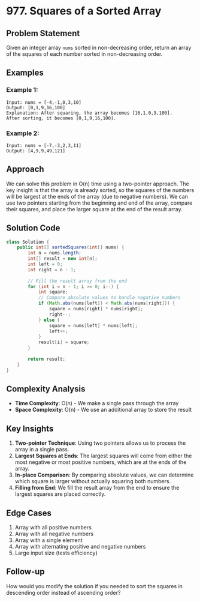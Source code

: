 # 977. Squares of a Sorted Array

## Problem Statement
Given an integer array `nums` sorted in non-decreasing order, return an array of the squares of each number sorted in non-decreasing order.

## Examples

### Example 1:
```
Input: nums = [-4,-1,0,3,10]
Output: [0,1,9,16,100]
Explanation: After squaring, the array becomes [16,1,0,9,100].
After sorting, it becomes [0,1,9,16,100].
```

### Example 2:
```
Input: nums = [-7,-3,2,3,11]
Output: [4,9,9,49,121]
```

## Approach
We can solve this problem in O(n) time using a two-pointer approach. The key insight is that the array is already sorted, so the squares of the numbers will be largest at the ends of the array (due to negative numbers). We can use two pointers starting from the beginning and end of the array, compare their squares, and place the larger square at the end of the result array.

## Solution Code
```java
class Solution {
    public int[] sortedSquares(int[] nums) {
        int n = nums.length;
        int[] result = new int[n];
        int left = 0;
        int right = n - 1;
        
        // Fill the result array from the end
        for (int i = n - 1; i >= 0; i--) {
            int square;
            // Compare absolute values to handle negative numbers
            if (Math.abs(nums[left]) < Math.abs(nums[right])) {
                square = nums[right] * nums[right];
                right--;
            } else {
                square = nums[left] * nums[left];
                left++;
            }
            result[i] = square;
        }
        
        return result;
    }
}
```

## Complexity Analysis
- **Time Complexity**: O(n) - We make a single pass through the array
- **Space Complexity**: O(n) - We use an additional array to store the result

## Key Insights
1. **Two-pointer Technique**: Using two pointers allows us to process the array in a single pass.
2. **Largest Squares at Ends**: The largest squares will come from either the most negative or most positive numbers, which are at the ends of the array.
3. **In-place Comparison**: By comparing absolute values, we can determine which square is larger without actually squaring both numbers.
4. **Filling from End**: We fill the result array from the end to ensure the largest squares are placed correctly.

## Edge Cases
1. Array with all positive numbers
2. Array with all negative numbers
3. Array with a single element
4. Array with alternating positive and negative numbers
5. Large input size (tests efficiency)

## Follow-up
How would you modify the solution if you needed to sort the squares in descending order instead of ascending order?